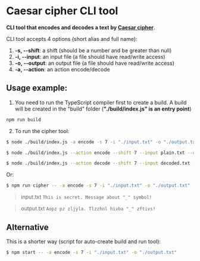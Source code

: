 # Caesar cipher CLI tool

**CLI tool that encodes and decodes a text by [Caesar cipher](https://en.wikipedia.org/wiki/Caesar_cipher)**.

CLI tool accepts 4 options (short alias and full name):

1.  **-s, --shift**: a shift (should be a number and be greater than null)
2.  **-i, --input**: an input file (a file should have read/write access)
3.  **-o, --output**: an output file (a file should have read/write access)
4.  **-a, --action**: an action encode/decode

## Usage example:

1. You need to run the TypeScript compiler first to create a build. A build will be created in the "build" folder (**"./build/index.js" is an entry point**)

```bash
npm run build
```

2. To run the cipher tool:

```bash
$ node ./build/index.js -a encode -s 7 -i "./input.txt" -o "./output.txt"
```

```bash
$ node ./build/index.js --action encode --shift 7 --input plain.txt --output encoded.txt
```

```bash
$ node ./build/index.js --action decode --shift 7 --input decoded.txt --output plain.txt
```

Or:

```bash
$ npm run cipher -- -a encode -s 7 -i "./input.txt" -o "./output.txt"
```

> input.txt
> `This is secret. Message about "_" symbol!`

> output.txt
> `Aopz pz zljyla. Tlzzhnl hivba "_" zftivs!`


## Alternative

This is a shorter way (script for auto-create build and run tool):

```bash
$ npm start -- -a encode -s 7 -i "./input.txt" -o "./output.txt"
```
